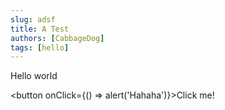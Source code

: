 ```yaml
---
slug: adsf
title: A Test 
authors: [CabbageDog]
tags: [hello]
---
```


Hello world

<!-- truncate -->

<button onClick={() => alert('Hahaha')}>Click me!</button>